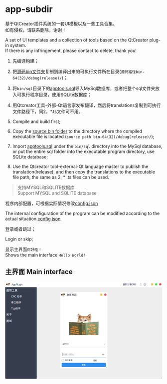 # app-subdir  
基于QtCreator插件系统的一套UI模板以及一些工具合集。  
如有侵权，请联系删除，谢谢！  



A set of UI templates and a collection of tools based on the QtCreator plug-in system.  
If there is any infringement, please contact to delete, thank you!        




1. 先编译构建；  
2. 把[源码bin文件夹](AppTools/bin)复制到编译出来的可执行文件所在目录(`源码路径bin-64(32)/debug(release)/`)；   
3. 将`bin/sql`目录下的[apptools.sql](bin/sql/apptools.sql)导入MySql数据库，或者把整个sql文件夹放入可执行程序目录，使用SQLite数据库；    
4. 用Qtcreator工具-外部-Qt语言家发布翻译，然后将translations复制到可执行文件路径下，同2，*.ts文件可不用。




1. Compile and build first;  
2. Copy the [source bin folder](AppTools/bin) to the directory where the compiled executable file is located (`source path bin-64(32)/debug(release)/`);    
3. Import [apptools.sql](bin/sql/apptools.sql) under the `bin/sql` directory into the MySql database, or put the entire sql folder into the executable program directory, use SQLite database;      
4. Use the Qtcreator tool-external-Qt language master to publish the translation(lrelease), and then copy the translations to the executable file path, the same as 2, * .ts files can be used.



> 支持MYSQL和SQLITE数据库  
> Support MYSQL and SQLITE database  




程序内部配置，可根据实际情况修改[config.json](bin/cfg/config.json)     

The internal configuration of the program can be modified according to the actual situation [config.json](bin/cfg/config.json)    



登录或者跳过；  

Login or skip;  



显示主界面`你好哇！`  
Shows the main interface `Hello World! `  



## 主界面 Main interface ##
<div align=center><img src="pic/app.png"></div>  